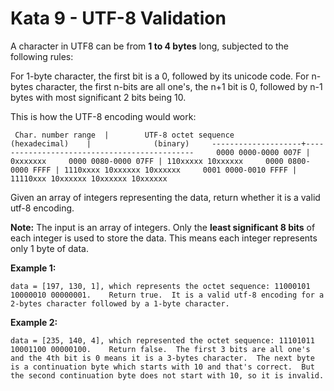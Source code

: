 # Kata 9 - UTF-8 Validation

A character in UTF8 can be from **1 to 4 bytes** long, subjected to the following rules:

For 1-byte character, the first bit is a 0, followed by its unicode code.
For n-bytes character, the first n-bits are all one's, the n+1 bit is 0, followed by n-1 bytes with most significant 2 bits being 10.

This is how the UTF-8 encoding would work:
```
 Char. number range  |        UTF-8 octet sequence        (hexadecimal)    |              (binary)     --------------------+---------------------------------------------     0000 0000-0000 007F | 0xxxxxxx     0000 0080-0000 07FF | 110xxxxx 10xxxxxx     0000 0800-0000 FFFF | 1110xxxx 10xxxxxx 10xxxxxx     0001 0000-0010 FFFF | 11110xxx 10xxxxxx 10xxxxxx 10xxxxxx  
```
Given an array of integers representing the data, return whether it is a valid utf-8 encoding.

**Note:**
The input is an array of integers. Only the **least significant 8 bits** of each integer is used to store the data. This means each integer represents only 1 byte of data.

**Example 1:**
```
data = [197, 130, 1], which represents the octet sequence: 11000101 10000010 00000001.    Return true.  It is a valid utf-8 encoding for a 2-bytes character followed by a 1-byte character. 
```
**Example 2:**
```
data = [235, 140, 4], which represented the octet sequence: 11101011 10001100 00000100.    Return false.  The first 3 bits are all one's and the 4th bit is 0 means it is a 3-bytes character.  The next byte is a continuation byte which starts with 10 and that's correct.  But the second continuation byte does not start with 10, so it is invalid.
```